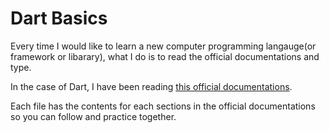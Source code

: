 # Dart Basics

Every time I would like to learn a new computer programming langauge(or framework or libarary), what I do is to read the official documentations and type.

In the case of Dart, I have been reading [this official documentations](https://dart.dev/language).

Each file has the contents for each sections in the official documentations so you can follow and practice together.
